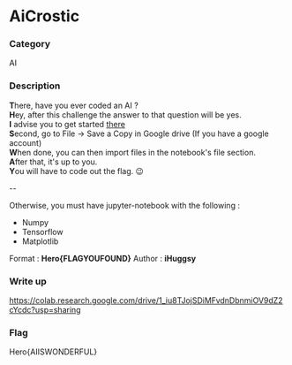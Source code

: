 # AiCrostic

### Category

AI

### Description

**T**here, have you ever coded an AI ?  
**H**ey, after this challenge the answer to that question will be yes.  
**I** advise you to get started [there](https://colab.research.google.com/drive/1dQdL_0jzt20Uwe-ytPjVIflfErZ-4jp5?usp=sharing)  
**S**econd, go to File -> Save a Copy in Google drive (If you have a google account)  
**W**hen done, you can then import files in the notebook's file section.  
**A**fter that, it's up to you.  
**Y**ou will have to code out the flag. :wink:

--

Otherwise, you must have jupyter-notebook with the following :
- Numpy
- Tensorflow
- Matplotlib


Format : **Hero{FLAGYOUFOUND}**
Author : **iHuggsy**

### Write up

https://colab.research.google.com/drive/1_iu8TJojSDiMFvdnDbnmiOV9dZ2cYcdc?usp=sharing

### Flag

Hero{AIISWONDERFUL}